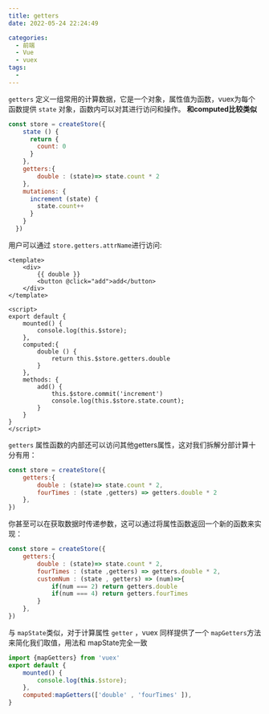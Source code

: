 ```yaml
---
title: getters
date: 2022-05-24 22:24:49

categories:
  - 前端
  - Vue
  - vuex
tags:
  - 
---
```



`getters` 定义一组常用的计算数据，它是一个对象，属性值为函数，vuex为每个函数提供 `state` 对象，函数内可以对其进行访问和操作。 **和computed比较类似**

```js
const store = createStore({
    state () {
      return {
        count: 0
      }
    },
    getters:{
        double : (state)=> state.count * 2
    },
    mutations: {
      increment (state) {
        state.count++
      }
    }
  })

```

用户可以通过 `store.getters.attrName`进行访问:

```vue
<template>
    <div>
        {{ double }}
        <button @click="add">add</button>
    </div>
</template>

<script>
export default {
    mounted() {
        console.log(this.$store);
    },
    computed:{
        double () {
            return this.$store.getters.double
        }
    },
    methods: {
        add() {
            this.$store.commit('increment')
            console.log(this.$store.state.count);
        }
    }
}
</script>

```

`getters` 属性函数的内部还可以访问其他getters属性，这对我们拆解分部计算十分有用：
```js
const store = createStore({
    getters:{
        double : (state)=> state.count * 2,
        fourTimes : (state ,getters) => getters.double * 2
    },
})
```

你甚至可以在获取数据时传递参数，这可以通过将属性函数返回一个新的函数来实现：

```js
const store = createStore({
    getters:{
        double : (state)=> state.count * 2,
        fourTimes : (state ,getters) => getters.double * 2,
        customNum : (state , getters) => (num)=>{
            if(num === 2) return getters.double
            if(num === 4) return getters.fourTimes
        } 
    },
})
```

与 `mapState`类似，对于计算属性 `getter` ，vuex 同样提供了一个 `mapGetters`方法来简化我们取值，用法和 mapState完全一致

```js
import {mapGetters} from 'vuex'
export default {
    mounted() {
        console.log(this.$store);
    },
    computed:mapGetters(['double' , 'fourTimes' ]),
}

```